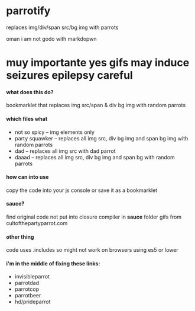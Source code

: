 # parrotify
replaces img/div/span src/bg img with parrots

oman i am not godo with markdopwn

# muy importante yes gifs may induce seizures epilepsy careful

#### what does this do?
bookmarklet that replaces img src/span & div bg img with random parrots

#### which files what
- not so spicy – img elements only
- party squawker – replaces all img src, div bg img and span bg img with random parrots
- dad – replaces all img src with dad parrot
- daaad – replaces all img src, div bg img and span bg with random parrots

#### how can into use
copy the code into your js console or save it as a bookmarklet

#### sauce?
find original code not put into closure compiler in **sauce** folder
gifs from cultofthepartyparrot.com

#### other thing
code uses .includes so might not work on browsers using es5 or lower

#### i'm in the middle of fixing these links:
- invisibleparrot
- parrotdad
- parrotcop
- parrotbeer
- hd/prideparrot
